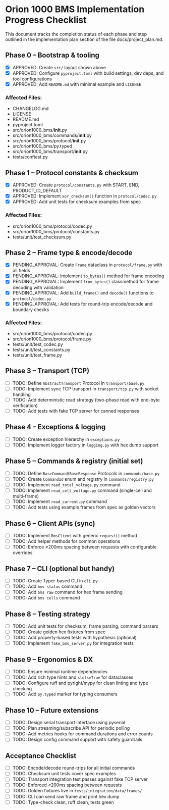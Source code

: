 # Orion 1000 BMS Implementation Progress Checklist

This document tracks the completion status of each phase and step outlined in the implementation plan section of the file docs/project_plan.md.

## Phase 0 – Bootstrap & tooling

- [x] APPROVED: Create `src/` layout shown above
- [x] APPROVED: Configure `pyproject.toml` with build settings, dev deps, and tool configurations
- [x] APPROVED: Add `README.md` with minimal example and `LICENSE`

### Affected Files:

- CHANGELOG.md
- LICENSE
- README.md
- pyproject.toml
- src/orion1000_bms/**init**.py
- src/orion1000_bms/commands/**init**.py
- src/orion1000_bms/protocol/**init**.py
- src/orion1000_bms/py.typed
- src/orion1000_bms/transport/**init**.py
- tests/conftest.py

## Phase 1 – Protocol constants & checksum

- [x] APPROVED: Create `protocol/constants.py` with START, END, PRODUCT_ID_DEFAULT
- [x] APPROVED: Implement `xor_checksum()` function in `protocol/codec.py`
- [x] APPROVED: Add unit tests for checksum examples from spec

### Affected Files:

- src/orion1000_bms/protocol/codec.py
- src/orion1000_bms/protocol/constants.py
- tests/unit/test_checksum.py

## Phase 2 – Frame type & encode/decode

- [x] PENDING_APPROVAL: Create `Frame` dataclass in `protocol/frame.py` with all fields
- [x] PENDING_APPROVAL: Implement `to_bytes()` method for frame encoding
- [x] PENDING_APPROVAL: Implement `from_bytes()` classmethod for frame decoding with validation
- [x] PENDING_APPROVAL: Add `build_frame()` and `decode()` functions to `protocol/codec.py`
- [x] PENDING_APPROVAL: Add tests for round-trip encode/decode and boundary checks

### Affected Files:

- src/orion1000_bms/protocol/codec.py
- src/orion1000_bms/protocol/frame.py
- tests/unit/test_codec.py
- tests/unit/test_constants.py
- tests/unit/test_frame.py

## Phase 3 – Transport (TCP)

- [ ] TODO: Define `AbstractTransport` Protocol in `transport/base.py`
- [ ] TODO: Implement sync TCP transport in `transport/tcp.py` with socket handling
- [ ] TODO: Add deterministic read strategy (two-phase read with end-byte verification)
- [ ] TODO: Add tests with fake TCP server for canned responses

## Phase 4 – Exceptions & logging

- [ ] TODO: Create exception hierarchy in `exceptions.py`
- [ ] TODO: Implement logger factory in `logging.py` with hex dump support

## Phase 5 – Commands & registry (initial set)

- [ ] TODO: Define `BaseCommand`/`BaseResponse` Protocols in `commands/base.py`
- [ ] TODO: Create `CommandId` enum and registry in `commands/registry.py`
- [ ] TODO: Implement `read_total_voltage.py` command
- [ ] TODO: Implement `read_cell_voltage.py` command (single-cell and multi-frame)
- [ ] TODO: Implement `read_current.py` command
- [ ] TODO: Add tests using example frames from spec as golden vectors

## Phase 6 – Client APIs (sync)

- [ ] TODO: Implement `BmsClient` with generic `request()` method
- [ ] TODO: Add helper methods for common operations
- [ ] TODO: Enforce ≥200ms spacing between requests with configurable overrides

## Phase 7 – CLI (optional but handy)

- [ ] TODO: Create Typer-based CLI in `cli.py`
- [ ] TODO: Add `bms status` command
- [ ] TODO: Add `bms raw` command for hex frame sending
- [ ] TODO: Add `bms cells` command

## Phase 8 – Testing strategy

- [ ] TODO: Add unit tests for checksum, frame parsing, command parsers
- [ ] TODO: Create golden hex fixtures from spec
- [ ] TODO: Add property-based tests with hypothesis (optional)
- [ ] TODO: Implement `fake_bms_server.py` for integration tests

## Phase 9 – Ergonomics & DX

- [ ] TODO: Ensure minimal runtime dependencies
- [ ] TODO: Add rich type hints and `slots=True` for dataclasses
- [ ] TODO: Configure ruff and pyright/mypy for clean linting and type checking
- [ ] TODO: Add `py.typed` marker for typing consumers

## Phase 10 – Future extensions

- [ ] TODO: Design serial transport interface using pyserial
- [ ] TODO: Plan streaming/subscribe API for periodic polling
- [ ] TODO: Add metrics hooks for command durations and error counts
- [ ] TODO: Design config command support with safety guardrails

## Acceptance Checklist

- [ ] TODO: Encode/decode round-trips for all initial commands
- [ ] TODO: Checksum unit tests cover spec examples
- [ ] TODO: Transport integration test passes against fake TCP server
- [ ] TODO: Enforced ≥200ms spacing between requests
- [ ] TODO: Golden fixtures live in `tests/integration/data/frames/`
- [ ] TODO: CLI can send raw frame and print hex dump
- [ ] TODO: Type-check clean, ruff clean, tests green
